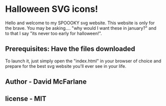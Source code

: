 # Halloween SVG icons!
Hello and welcome to my SPOOOKY svg website. This website is only for the brave. You may be asking.... "why would I want these in january?" and to that I say "its never too early for halloween!". 

## Prerequisites: Have the files downloaded
To launch it, just simply open the "index.html" in your browser of choice and prepare for the best svg website you'll ever see in your life.

## Author - David McFarlane
## license - MIT
